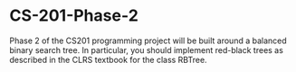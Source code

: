 # CS-201-Phase-2

Phase 2 of the CS201 programming project will be built around a balanced binary search tree. In particular, you should implement red-black trees as described in the CLRS textbook for the class RBTree.
